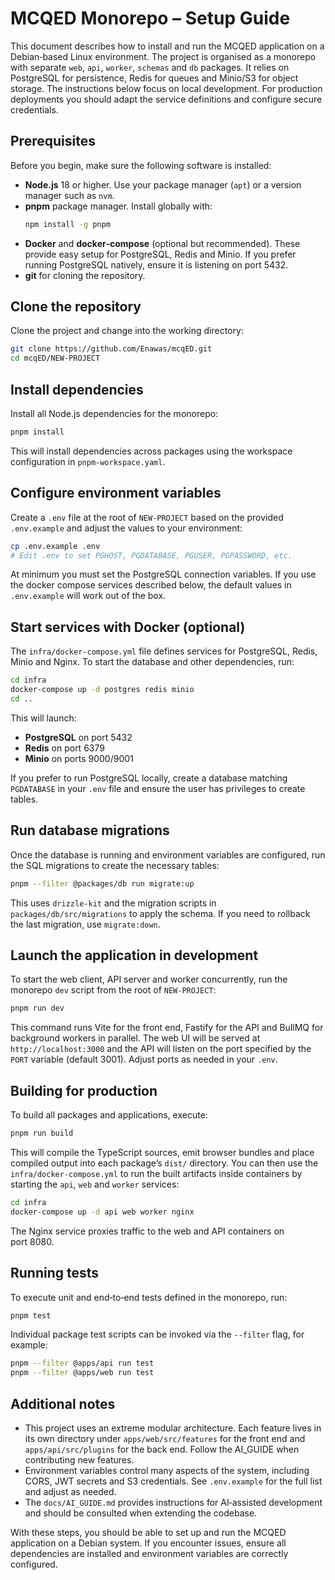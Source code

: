 # MCQED Monorepo – Setup Guide

This document describes how to install and run the MCQED application on a
Debian‑based Linux environment. The project is organised as a monorepo
with separate `web`, `api`, `worker`, `schemas` and `db` packages. It
relies on PostgreSQL for persistence, Redis for queues and Minio/S3 for
object storage. The instructions below focus on local development. For
production deployments you should adapt the service definitions and
configure secure credentials.

## Prerequisites

Before you begin, make sure the following software is installed:

* **Node.js** 18 or higher. Use your package manager (`apt`) or a
  version manager such as `nvm`.
* **pnpm** package manager. Install globally with:
  ```bash
  npm install -g pnpm
  ```
* **Docker** and **docker‑compose** (optional but recommended). These
  provide easy setup for PostgreSQL, Redis and Minio. If you prefer
  running PostgreSQL natively, ensure it is listening on port 5432.
* **git** for cloning the repository.

## Clone the repository

Clone the project and change into the working directory:

```bash
git clone https://github.com/Enawas/mcqED.git
cd mcqED/NEW-PROJECT
```

## Install dependencies

Install all Node.js dependencies for the monorepo:

```bash
pnpm install
```

This will install dependencies across packages using the workspace
configuration in `pnpm-workspace.yaml`.

## Configure environment variables

Create a `.env` file at the root of `NEW-PROJECT` based on the
provided `.env.example` and adjust the values to your environment:

```bash
cp .env.example .env
# Edit .env to set PGHOST, PGDATABASE, PGUSER, PGPASSWORD, etc.
```

At minimum you must set the PostgreSQL connection variables. If you
use the docker compose services described below, the default values in
`.env.example` will work out of the box.

## Start services with Docker (optional)

The `infra/docker-compose.yml` file defines services for PostgreSQL,
Redis, Minio and Nginx. To start the database and other dependencies,
run:

```bash
cd infra
docker-compose up -d postgres redis minio
cd ..
```

This will launch:

* **PostgreSQL** on port 5432
* **Redis** on port 6379
* **Minio** on ports 9000/9001

If you prefer to run PostgreSQL locally, create a database matching
`PGDATABASE` in your `.env` file and ensure the user has privileges to
create tables.

## Run database migrations

Once the database is running and environment variables are configured,
run the SQL migrations to create the necessary tables:

```bash
pnpm --filter @packages/db run migrate:up
```

This uses `drizzle-kit` and the migration scripts in
`packages/db/src/migrations` to apply the schema. If you need to
rollback the last migration, use `migrate:down`.

## Launch the application in development

To start the web client, API server and worker concurrently, run the
monorepo `dev` script from the root of `NEW-PROJECT`:

```bash
pnpm run dev
```

This command runs Vite for the front end, Fastify for the API and
BullMQ for background workers in parallel. The web UI will be served
at `http://localhost:3000` and the API will listen on the port
specified by the `PORT` variable (default 3001). Adjust ports as
needed in your `.env`.

## Building for production

To build all packages and applications, execute:

```bash
pnpm run build
```

This will compile the TypeScript sources, emit browser bundles and
place compiled output into each package’s `dist/` directory. You can
then use the `infra/docker-compose.yml` to run the built artifacts
inside containers by starting the `api`, `web` and `worker` services:

```bash
cd infra
docker-compose up -d api web worker nginx
```

The Nginx service proxies traffic to the web and API containers on
port 8080.

## Running tests

To execute unit and end‑to‑end tests defined in the monorepo, run:

```bash
pnpm test
```

Individual package test scripts can be invoked via the `--filter`
flag, for example:

```bash
pnpm --filter @apps/api run test
pnpm --filter @apps/web run test
```

## Additional notes

* This project uses an extreme modular architecture. Each feature lives
  in its own directory under `apps/web/src/features` for the front
  end and `apps/api/src/plugins` for the back end. Follow the
  AI_GUIDE when contributing new features.
* Environment variables control many aspects of the system, including
  CORS, JWT secrets and S3 credentials. See `.env.example` for the
  full list and adjust as needed.
* The `docs/AI_GUIDE.md` provides instructions for AI‑assisted
  development and should be consulted when extending the codebase.

With these steps, you should be able to set up and run the MCQED
application on a Debian system. If you encounter issues, ensure all
dependencies are installed and environment variables are correctly
configured.